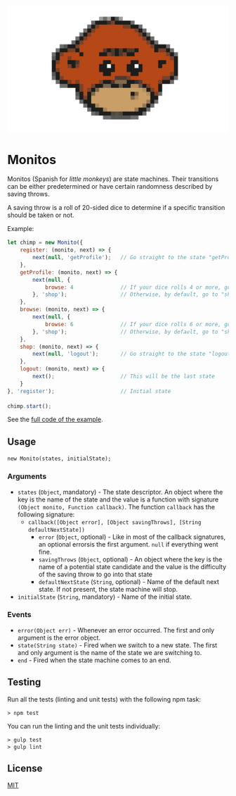 ![Monitos](assets/monitos.png?raw=true "Monitos")

# Monitos

Monitos (Spanish for _little monkeys_) are state machines. Their transitions can be either predetermined
or have certain randomness described by saving throws.

A saving throw is a roll of 20-sided dice to determine if a specific transition should be taken or not. 
 
Example:

```javascript
let chimp = new Monito({
    register: (monito, next) => {
        next(null, 'getProfile');   // Go straight to the state "getProfile"
    },
    getProfile: (monito, next) => {
        next(null, {
            browse: 4               // If your dice rolls 4 or more, go to "browse"
        }, 'shop');                 // Otherwise, by default, go to "shop"
    },
    browse: (monito, next) => {
        next(null, {
            browse: 6               // If your dice rolls 6 or more, go to "browse"
        }, 'shop');                 // Otherwise, by default, go to "shop"
    },
    shop: (monito, next) => {
        next(null, 'logout');       // Go straight to the state "logout"
    },
    logout: (monito, next) => {
        next();                     // This will be the last state
    }
}, 'register');                     // Initial state

chimp.start();
```

See the [full code of the example](example/shopper.js).

## Usage

```
new Monito(states, initialState);
```
 
### Arguments

* `states` (`Object`, mandatory) - The state descriptor. An object where the key is the name of the state and
the value is a function with signature `(Object monito, Function callback)`. The function `callback` has the
following signature:
    * `callback([Object error], [Object savingThrows], [String defaultNextState])`
        * `error` (`Object`, optional) - Like in most of the callback signatures, an optional errorsis the first argument. `null` if everything went fine.
        * `savingThrows` (`Object`, optional) - An object where the key is the name of a potential state candidate and the value is the difficulty of the saving throw to go into that state
        * `defaultNextState` (`String`, optional) - Name of the default next state. If not present, the state machine will stop.
* `initialState` (`String`, mandatory) - Name of the initial state.
 
### Events

* `error(Object err)` - Whenever an error occurred. The first and only argument is the error object.
* `state(String state)` - Fired when we switch to a new state. The first and only argument is the name of the state we are switching to.
* `end` - Fired when the state machine comes to an end.

## Testing

Run all the tests (linting and unit tests) with the following npm task:

```
> npm test
```

You can run the linting and the unit tests individually:

```
> gulp test
> gulp lint
```

## License

[MIT](LICENSE)